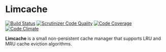 # Limcache

[![Build Status](https://travis-ci.org/herroffizier/limcache.svg?branch=master)](https://travis-ci.org/herroffizier/limcache) [![Scrutinizer Code Quality](https://scrutinizer-ci.com/g/herroffizier/limcache/badges/quality-score.png?b=master)](https://scrutinizer-ci.com/g/herroffizier/limcache/?branch=master) [![Code Coverage](https://scrutinizer-ci.com/g/herroffizier/limcache/badges/coverage.png?b=master)](https://scrutinizer-ci.com/g/herroffizier/limcache/?branch=master) [![Code Climate](https://codeclimate.com/github/herroffizier/limcache/badges/gpa.svg)](https://codeclimate.com/github/herroffizier/limcache)

**Limcache** is a small non-persistent cache manager that supports LRU and MRU cache eviction algorithms.